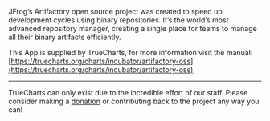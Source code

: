 JFrog’s Artifactory open source project was created to speed up development cycles using binary repositories. It’s the world’s most advanced repository manager, creating a single place for teams to manage all their binary artifacts efficiently.

This App is supplied by TrueCharts, for more information visit the manual: [https://truecharts.org/charts/incubator/artifactory-oss](https://truecharts.org/charts/incubator/artifactory-oss)

---

TrueCharts can only exist due to the incredible effort of our staff.
Please consider making a [donation](https://truecharts.org/sponsor) or contributing back to the project any way you can!
